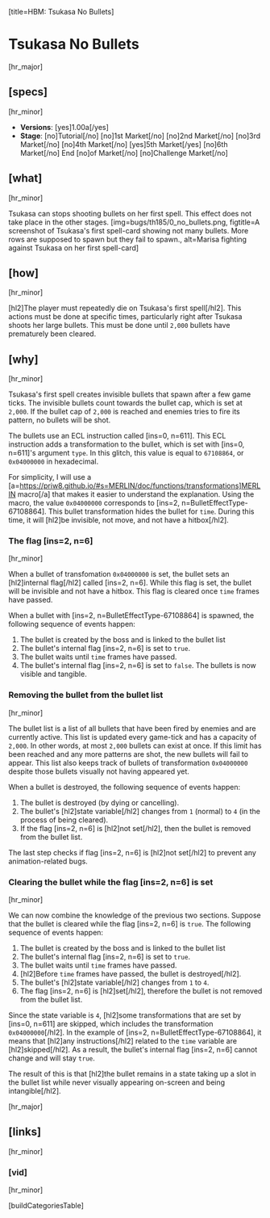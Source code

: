 [title=HBM: Tsukasa No Bullets]
# Tsukasa No Bullets
[hr_major]

## [specs]  
[hr_minor]

* **Versions**: [yes]1.00a[/yes]
* **Stage**: [no]Tutorial[/no] [no]1st Market[/no] [no]2nd Market[/no] [no]3rd Market[/no] [no]4th Market[/no] [yes]5th Market[/yes] [no]6th Market[/no] End [no]of Market[/no] [no]Challenge Market[/no]

## [what]
[hr_minor]

Tsukasa can stops shooting bullets on her first spell. This effect does not take place in the other stages.
[img=bugs/th185/0_no_bullets.png, figtitle=A screenshot of Tsukasa's first spell-card showing not many bullets. More rows are supposed to spawn but they fail to spawn., alt=Marisa fighting against Tsukasa on her first spell-card]

## [how]
[hr_minor]

[hl2]The player must repeatedly die on Tsukasa's first spell[/hl2]. This actions must be done at specific times, particularly right after Tsukasa shoots her large bullets. This must be done until ``2,000`` bullets have prematurely been cleared.

## [why]
[hr_minor]

Tsukasa's first spell creates invisible bullets that spawn after a few game ticks. The invisible bullets count towards the bullet cap, which is set at ``2,000``. If the bullet cap of ``2,000`` is reached and enemies tries to fire its pattern, no bullets will be shot.

The bullets use an ECL instruction called [ins=0, n=611]. This ECL instruction adds a transformation to the bullet, which is set with [ins=0, n=611]'s argument ``type``. In this glitch, this value is equal to ``67108864``, or ``0x04000000`` in hexadecimal.

For simplicity, I will use a [a=https://priw8.github.io/#s=MERLIN/doc/functions/transformations]MERLIN macro[/a] that makes it easier to understand the explanation. Using the macro, the value ``0x04000000`` corresponds to [ins=2, n=BulletEffectType-67108864]. This bullet transformation hides the bullet for ``time``. During this time, it will [hl2]be invisible, not move, and not have a hitbox[/hl2].

### The flag [ins=2, n=6]
[hr_minor]

When a bullet of transfomation ``0x04000000`` is set, the bullet sets an [hl2]internal flag[/hl2] called [ins=2, n=6]. While this flag is set, the bullet will be invisible and not have a hitbox. This flag is cleared once ``time`` frames have passed.

When a bullet with [ins=2, n=BulletEffectType-67108864] is spawned, the following sequence of events happen:
1. The bullet is created by the boss and is linked to the bullet list
2. The bullet's internal flag [ins=2, n=6] is set to ``true``.
3. The bullet waits until ``time`` frames have passed.
4. The bullet's internal flag [ins=2, n=6] is set to ``false``. The bullets is now visible and tangible. 

### Removing the bullet from the bullet list
[hr_minor]

The bullet list is a list of all bullets that have been fired by enemies and are currently active. This list is updated every game-tick and has a capacity of ``2,000``. In other words, at most ``2,000`` bullets can exist at once. If this limit has been reached and any more patterns are shot, the new bullets will fail to appear. This list also keeps track of bullets of transformation ``0x04000000`` despite those bullets visually not having appeared yet.

When a bullet is destroyed, the following sequence of events happen:

1. The bullet is destroyed (by dying or cancelling).
2. The bullet's [hl2]state variable[/hl2] changes from ``1`` (normal) to ``4`` (in the process of being cleared).
3. If the flag [ins=2, n=6] is [hl2]not set[/hl2], then the bullet is removed from the bullet list.

The last step checks if flag [ins=2, n=6] is [hl2]not set[/hl2] to prevent any animation-related bugs.  

### Clearing the bullet while the flag [ins=2, n=6] is set
[hr_minor]

We can now combine the knowledge of the previous two sections. Suppose that the bullet is cleared while the flag [ins=2, n=6] is ``true``. The following sequence of events happen:

1. The bullet is created by the boss and is linked to the bullet list
2. The bullet's internal flag [ins=2, n=6] is set to ``true``.
3. The bullet waits until ``time`` frames have passed.
4. [hl2]Before ``time`` frames have passed, the bullet is destroyed[/hl2].
5. The bullet's [hl2]state variable[/hl2] changes from ``1`` to ``4``.
6. The flag [ins=2, n=6] is [hl2]set[/hl2], therefore the bullet is not removed from the bullet list.

Since the state variable is ``4``, [hl2]some transformations that are set by [ins=0, n=611] are skipped, which includes the transformation ``0x04000000``[/hl2]. In the example of [ins=2, n=BulletEffectType-67108864], it means that [hl2]any instructions[/hl2] related to the ``time`` variable are [hl2]skipped[/hl2]. As a result, the bullet's internal flag [ins=2, n=6] cannot change and will stay ``true``.

The result of this is that [hl2]the bullet remains in a state taking up a slot in the bullet list while never visually appearing on-screen and being intangible[/hl2].


[hr_major]
## [links]
[hr_minor]

### [vid]
[hr_minor]


[buildCategoriesTable]